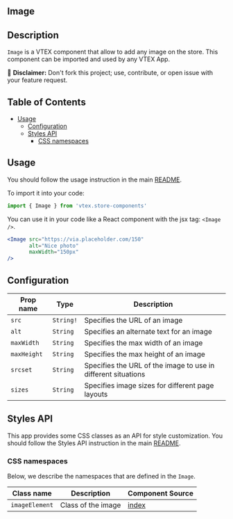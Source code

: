 ## Image

## Description

`Image` is a VTEX component that allow to add any image on the store. This component can be imported and used by any VTEX App.

:loudspeaker: **Disclaimer:** Don't fork this project; use, contribute, or open issue with your feature request.

## Table of Contents
- [Usage](#usage)
  - [Configuration](#configuration)
  - [Styles API](#styles-api)
    - [CSS namespaces](#css-namespaces)

## Usage

You should follow the usage instruction in the main [README](https://github.com/vtex-apps/store-components/blob/master/README.md#usage).

To import it into your code:
```js
import { Image } from 'vtex.store-components'
```

You can use it in your code like a React component with the jsx tag: `<Image />`.
```jsx
<Image src="https://via.placeholder.com/150"
       alt="Nice photo"
       maxWidth="150px"
/>
```

## Configuration

| Prop name     | Type       | Description                                                                |
| ------------- | ---------- | -------------------------------------------------------------------------- |
| `src`         | `String!`  | Specifies the URL of an image                                              |
| `alt`         | `String`   | Specifies an alternate text for an image                                   |
| `maxWidth`    | `String`   | Specifies the max width of an image                                        |
| `maxHeight`   | `String`   | Specifies the max height of an image                                       |
| `srcset`      | `String`   | Specifies the URL of the image to use in different situations              |
| `sizes`       | `String`   | Specifies image sizes for different page layouts                           |

## Styles API

This app provides some CSS classes as an API for style customization. You should follow the Styles API instruction in the main [README](https://github.com/vtex-apps/store-components/blob/master/README.md#styles-api).

### CSS namespaces
Below, we describe the namespaces that are defined in the `Image`.

Class name    | Description        | Component Source                          |
------------- | ------------------ | ----------------------------------------- |
`imageElement`| Class of the image | [index](/react/components/Image/index.js) |

